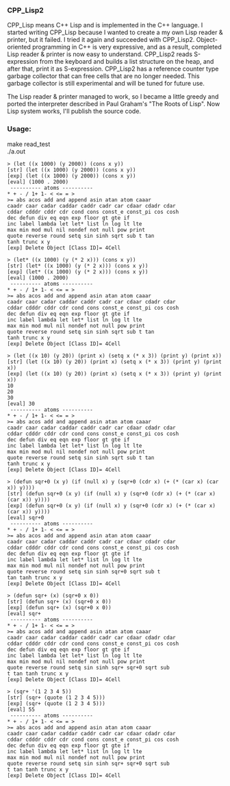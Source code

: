 ### CPP_Lisp2

CPP_Lisp means C++ Lisp and is implemented in the C++ language.
I started writing CPP_Lisp because I wanted to create a my own Lisp reader & printer, but it failed.
I tried it again and succeeded with CPP_Lisp2.
Object-oriented programming in C++ is very expressive, and as a result, completed Lisp reader & printer is now easy to understand.
CPP_Lisp2 reads S-expression from the keyboard and builds a list structure on the heap, and after that, print it as S-expression.
CPP_Lisp2 has a reference counter type garbage collector that can free cells that are no longer needed.
This garbage collector is still experimental and will be tuned for future use.

The Lisp reader & printer managed to work, so I became a little greedy and ported the interpreter described in Paul Graham's "The Roots of Lisp".
Now Lisp system works, I'll publish the source code.

### Usage:
make read_test  
./a.out  
```
> (let ((x 1000) (y 2000)) (cons x y))
[str] (let ((x 1000) (y 2000)) (cons x y))
[exp] (let ((x 1000) (y 2000)) (cons x y))
[eval] (1000 . 2000)
 ---------- atoms ----------
* + - / 1+ 1- < <= = >
>= abs acos add and append asin atan atom caaar
caadr caar cadar caddar caddr cadr car cdaar cdadr cdar
cddar cdddr cddr cdr cond cons const_e const_pi cos cosh
dec defun div eq eqn exp floor gt gte if
inc label lambda let let* list ln log lt lte
max min mod mul nil nondef not null pow print
quote reverse round setq sin sinh sqrt sub t tan
tanh trunc x y
[exp] Delete Object [Class ID]= 4Cell

> (let* ((x 1000) (y (* 2 x))) (cons x y))
[str] (let* ((x 1000) (y (* 2 x))) (cons x y))
[exp] (let* ((x 1000) (y (* 2 x))) (cons x y))
[eval] (1000 . 2000)
 ---------- atoms ----------
* + - / 1+ 1- < <= = >
>= abs acos add and append asin atan atom caaar
caadr caar cadar caddar caddr cadr car cdaar cdadr cdar
cddar cdddr cddr cdr cond cons const_e const_pi cos cosh
dec defun div eq eqn exp floor gt gte if
inc label lambda let let* list ln log lt lte
max min mod mul nil nondef not null pow print
quote reverse round setq sin sinh sqrt sub t tan
tanh trunc x y
[exp] Delete Object [Class ID]= 4Cell

> (let ((x 10) (y 20)) (print x) (setq x (* x 3)) (print y) (print x))
[str] (let ((x 10) (y 20)) (print x) (setq x (* x 3)) (print y) (print x))
[exp] (let ((x 10) (y 20)) (print x) (setq x (* x 3)) (print y) (print x))
10
20
30
[eval] 30
 ---------- atoms ----------
* + - / 1+ 1- < <= = >
>= abs acos add and append asin atan atom caaar
caadr caar cadar caddar caddr cadr car cdaar cdadr cdar
cddar cdddr cddr cdr cond cons const_e const_pi cos cosh
dec defun div eq eqn exp floor gt gte if
inc label lambda let let* list ln log lt lte
max min mod mul nil nondef not null pow print
quote reverse round setq sin sinh sqrt sub t tan
tanh trunc x y
[exp] Delete Object [Class ID]= 4Cell

> (defun sqr+0 (x y) (if (null x) y (sqr+0 (cdr x) (+ (* (car x) (car x)) y))))
[str] (defun sqr+0 (x y) (if (null x) y (sqr+0 (cdr x) (+ (* (car x) (car x)) y))))
[exp] (defun sqr+0 (x y) (if (null x) y (sqr+0 (cdr x) (+ (* (car x) (car x)) y))))
[eval] sqr+0
 ---------- atoms ----------
* + - / 1+ 1- < <= = >
>= abs acos add and append asin atan atom caaar
caadr caar cadar caddar caddr cadr car cdaar cdadr cdar
cddar cdddr cddr cdr cond cons const_e const_pi cos cosh
dec defun div eq eqn exp floor gt gte if
inc label lambda let let* list ln log lt lte
max min mod mul nil nondef not null pow print
quote reverse round setq sin sinh sqr+0 sqrt sub t
tan tanh trunc x y
[exp] Delete Object [Class ID]= 4Cell

> (defun sqr+ (x) (sqr+0 x 0))
[str] (defun sqr+ (x) (sqr+0 x 0))
[exp] (defun sqr+ (x) (sqr+0 x 0))
[eval] sqr+
 ---------- atoms ----------
* + - / 1+ 1- < <= = >
>= abs acos add and append asin atan atom caaar
caadr caar cadar caddar caddr cadr car cdaar cdadr cdar
cddar cdddr cddr cdr cond cons const_e const_pi cos cosh
dec defun div eq eqn exp floor gt gte if
inc label lambda let let* list ln log lt lte
max min mod mul nil nondef not null pow print
quote reverse round setq sin sinh sqr+ sqr+0 sqrt sub
t tan tanh trunc x y
[exp] Delete Object [Class ID]= 4Cell

> (sqr+ '(1 2 3 4 5))
[str] (sqr+ (quote (1 2 3 4 5)))
[exp] (sqr+ (quote (1 2 3 4 5)))
[eval] 55
 ---------- atoms ----------
* + - / 1+ 1- < <= = >
>= abs acos add and append asin atan atom caaar
caadr caar cadar caddar caddr cadr car cdaar cdadr cdar
cddar cdddr cddr cdr cond cons const_e const_pi cos cosh
dec defun div eq eqn exp floor gt gte if
inc label lambda let let* list ln log lt lte
max min mod mul nil nondef not null pow print
quote reverse round setq sin sinh sqr+ sqr+0 sqrt sub
t tan tanh trunc x y
[exp] Delete Object [Class ID]= 4Cell
```
